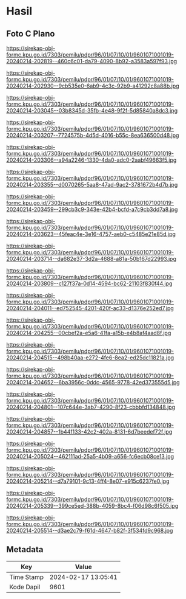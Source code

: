 # Hasil

## Foto C Plano

https://sirekap-obj-formc.kpu.go.id/7303/pemilu/pdpr/96/01/07/10/01/9601071001019-20240214-202819--460c6c01-da79-4090-8b92-a3583a597f93.jpg

https://sirekap-obj-formc.kpu.go.id/7303/pemilu/pdpr/96/01/07/10/01/9601071001019-20240214-202930--9cb535e0-6ab9-4c3c-92b9-a41292c8a88b.jpg

https://sirekap-obj-formc.kpu.go.id/7303/pemilu/pdpr/96/01/07/10/01/9601071001019-20240214-203045--03b8345d-35fb-4e48-9f2f-5d85840a8dc3.jpg

https://sirekap-obj-formc.kpu.go.id/7303/pemilu/pdpr/96/01/07/10/01/9601071001019-20240214-203207--7724575b-4d5d-4016-b55c-8ea636500d48.jpg

https://sirekap-obj-formc.kpu.go.id/7303/pemilu/pdpr/96/01/07/10/01/9601071001019-20240214-203306--a94a2246-1330-4da0-adc0-2aabf49663f5.jpg

https://sirekap-obj-formc.kpu.go.id/7303/pemilu/pdpr/96/01/07/10/01/9601071001019-20240214-203355--d0070265-5aa8-47ad-9ac2-3781672b4d7b.jpg

https://sirekap-obj-formc.kpu.go.id/7303/pemilu/pdpr/96/01/07/10/01/9601071001019-20240214-203459--299cb3c9-343e-42b4-bcfd-a7c9cb3dd7a8.jpg

https://sirekap-obj-formc.kpu.go.id/7303/pemilu/pdpr/96/01/07/10/01/9601071001019-20240214-203623--45feac4e-3e16-4757-aeb0-c5485e21e85d.jpg

https://sirekap-obj-formc.kpu.go.id/7303/pemilu/pdpr/96/01/07/10/01/9601071001019-20240214-203714--da682e37-3d2a-4688-a81a-50b167d22993.jpg

https://sirekap-obj-formc.kpu.go.id/7303/pemilu/pdpr/96/01/07/10/01/9601071001019-20240214-203809--c127f37a-0d14-4594-bc62-21103f830f44.jpg

https://sirekap-obj-formc.kpu.go.id/7303/pemilu/pdpr/96/01/07/10/01/9601071001019-20240214-204011--ed752545-4201-420f-ac33-d1376e252ed7.jpg

https://sirekap-obj-formc.kpu.go.id/7303/pemilu/pdpr/96/01/07/10/01/9601071001019-20240214-204255--00cbef2a-e5a6-41fa-a15b-e4b8af4aad8f.jpg

https://sirekap-obj-formc.kpu.go.id/7303/pemilu/pdpr/96/01/07/10/01/9601071001019-20240214-204515--498b40aa-e272-4fe6-8ea2-ed25dc11821a.jpg

https://sirekap-obj-formc.kpu.go.id/7303/pemilu/pdpr/96/01/07/10/01/9601071001019-20240214-204652--6ba3956c-0ddc-4565-9778-42ed373555d5.jpg

https://sirekap-obj-formc.kpu.go.id/7303/pemilu/pdpr/96/01/07/10/01/9601071001019-20240214-204801--107c644e-3ab7-4290-8f23-cbbbfd134848.jpg

https://sirekap-obj-formc.kpu.go.id/7303/pemilu/pdpr/96/01/07/10/01/9601071001019-20240214-204857--1b44f133-42c2-402a-8131-6d7beedef72f.jpg

https://sirekap-obj-formc.kpu.go.id/7303/pemilu/pdpr/96/01/07/10/01/9601071001019-20240214-205024--462111ad-25a5-4b09-a656-fc6ecb08ce13.jpg

https://sirekap-obj-formc.kpu.go.id/7303/pemilu/pdpr/96/01/07/10/01/9601071001019-20240214-205214--d7a79101-9c13-4ff4-8e07-e915c6237fe0.jpg

https://sirekap-obj-formc.kpu.go.id/7303/pemilu/pdpr/96/01/07/10/01/9601071001019-20240214-205339--399ce5ed-388b-4059-8bc4-f06d98c6f505.jpg

https://sirekap-obj-formc.kpu.go.id/7303/pemilu/pdpr/96/01/07/10/01/9601071001019-20240214-205514--d3ae2c79-f61d-4647-b82f-3f534fd9c968.jpg


## Metadata

| Key        | Value               |
| ---------- | ------------------- |
| Time Stamp | 2024-02-17 13:05:41 |
| Kode Dapil | 9601                |




